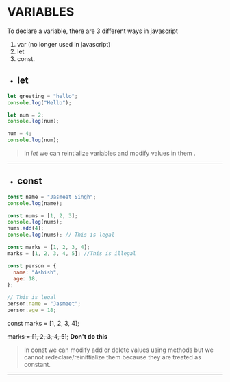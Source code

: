 # VARIABLES

To declare a variable, there are 3 different ways in javascript

1. var (no longer used in javascript)
1. let
1. const.

- ## let

```javascript
let greeting = "hello";
console.log("Hello");

let num = 2;
console.log(num);

num = 4;
console.log(num);
```

> In _let_ we can reintialize variables and modify values in them .

---

- ## const

```javascript
const name = "Jasmeet Singh";
console.log(name);

const nums = [1, 2, 3];
console.log(nums);
nums.add(4);
console.log(nums); // This is legal

const marks = [1, 2, 3, 4];
marks = [1, 2, 3, 4, 5]; //This is illegal

const person = {
  name: "Ashish",
  age: 18,
};

// This is legal
person.name = "Jasmeet";
person.age = 18;
```

const marks = [1, 2, 3, 4];

~~marks = [1, 2, 3, 4, 5];~~ **Don't do this**

> In const we can modify add or delete values using methods but we cannot redeclare/reinittialize them because they are treated as constant.

---
